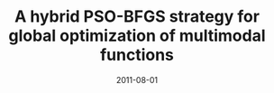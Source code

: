---
title: "A hybrid PSO-BFGS strategy for global optimization of multimodal functions"
collection: publications
permalink: /publication/masktrack
date: 2011-08-01
venue: "IEEE Transactions on Systems, Man, and Cybernetics, Part B (Cybernetics)"
city: "GuangZhou"
state: ""
thumbnail: "masktrack.png"
teaser : masktrack.jpg
authors: "Shutao Li, Mingkui Tan, Ivor W Tsang, James Tin-Yau Kwok"
bibtex: A_hybrid.txt
uri: 
arxiv: http://citeseerx.ist.psu.edu/viewdoc/download?doi=10.1.1.443.2817&rep=rep1&type=pdf
project: 
source:
poster: masktrack-poster.pdf
data:
---